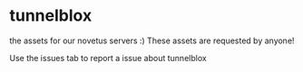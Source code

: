 # tunnelblox
the assets for our novetus servers :)
These assets are requested by anyone!

Use the issues tab to report a issue about tunnelblox

